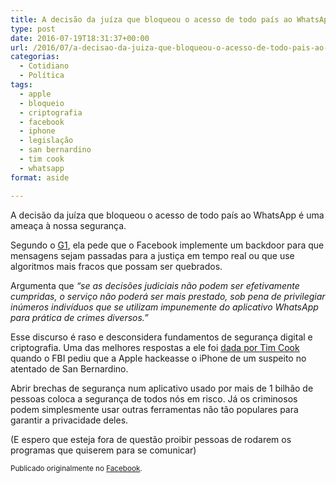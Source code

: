 ```yaml
---
title: A decisão da juíza que bloqueou o acesso de todo país ao WhatsApp
type: post
date: 2016-07-19T18:31:37+00:00
url: /2016/07/a-decisao-da-juiza-que-bloqueou-o-acesso-de-todo-pais-ao-whatsapp/
categorias:
  - Cotidiano
  - Política
tags:
  - apple
  - bloqueio
  - criptografia
  - facebook
  - iphone
  - legislação
  - san bernardino
  - tim cook
  - whatsapp
format: aside

---
```

A decisão da juíza que bloqueou o acesso de todo país ao WhatsApp é uma ameaça à nossa segurança.

Segundo o [G1][1], ela pede que o Facebook implemente um backdoor para que mensagens sejam passadas para a justiça em tempo real ou que use algoritmos mais fracos que possam ser quebrados.

Argumenta que _“se as decisões judiciais não podem ser efetivamente cumpridas, o serviço não poderá ser mais prestado, sob pena de privilegiar inúmeros indivíduos que se utilizam impunemente do aplicativo WhatsApp para prática de crimes diversos.”_

Esse discurso é raso e desconsidera fundamentos de segurança digital e criptografia. Uma das melhores respostas a ele foi [dada por Tim Cook][2] quando o FBI pediu que a Apple hackeasse o iPhone de um suspeito no atentado de San Bernardino.

Abrir brechas de segurança num aplicativo usado por mais de 1 bilhão de pessoas coloca a segurança de todos nós em risco. Já os criminosos podem simplesmente usar outras ferramentas não tão populares para garantir a privacidade deles.

(E espero que esteja fora de questão proibir pessoas de rodarem os programas que quiserem para se comunicar)

<small>Publicado originalmente no <a href="https://www.facebook.com/timadeira/posts/10210052974179703">Facebook</a>.</small>

 [1]: http://glo.bo/2ae6UAc
 [2]: http://www.apple.com/customer-letter/
